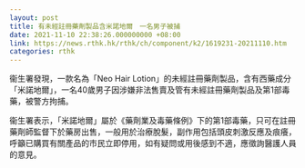 ```yaml
---
layout: post
title: 有未經註冊藥劑製品含米諾地爾　一名男子被捕
date: 2021-11-10 22:38:26.000000000 +08:00
link: https://news.rthk.hk/rthk/ch/component/k2/1619231-20211110.htm
categories: rthk
---
```


衞生署發現，一款名為「Neo Hair Lotion」的未經註冊藥劑製品，含有西藥成分「米諾地爾」，一名40歲男子因涉嫌非法售賣及管有未經註冊藥劑製品及第1部毒藥，被警方拘捕。

衞生署表示，「米諾地爾」屬於《藥劑業及毒藥條例》下的第1部毒藥，只可在註冊藥劑師監督下於藥房出售，一般用於治療脫髮，副作用包括頭皮刺激反應及痕癢，呼籲​已購買有關產品的市民立即停用，如有疑問或用後感到不適，應徵詢醫護人員的意見。
